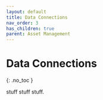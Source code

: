```yaml
---
layout: default
title: Data Connections
nav_order: 3
has_children: true
parent: Asset Management
---
```


# Data Connections
{: .no_toc }

stuff stuff stuff.
